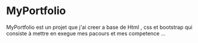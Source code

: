 # MyPortfolio
MyPortfolio est un projet que j'ai creer a base de Html , css et bootstrap qui consiste à mettre en exegue mes pacours et mes competence ...
